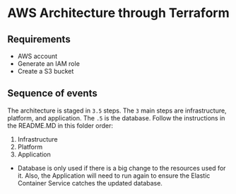 # AWS Architecture through Terraform

## Requirements
* AWS account
* Generate an IAM role
* Create a S3 bucket

## Sequence of events
The architecture is staged in `3.5` steps. The `3` main steps are infrastructure, 
platform, and application. The `.5` is the database. Follow the instructions in 
the README.MD in this folder order:
1. Infrastructure
1. Platform
1. Application

* Database is only used if there is a big change to the resources used for it. Also,
the Application will need to run again to ensure the Elastic Container Service catches
the updated database.